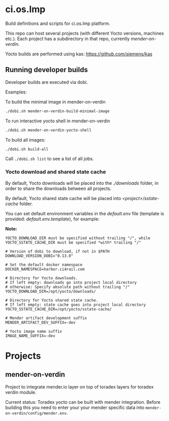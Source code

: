 # ci.os.lmp

Build definitions and scripts for ci.os.lmp platform.

This repo can host several projects (with different Yocto versions, machines etc.). Each project
has a subdirectory in that repo, currently *mender-on-verdin*.

Yocto builds are performed using kas: https://github.com/siemens/kas


## Running developer builds

Developer builds are executed via dobi. 

Examples:

To build the minimal image in mender-on-verdin

```bash
./dobi.sh mender-on-verdin-build-minimal-image
```

To run interactive yocto shell in mender-on-verdin

```bash
./dobi.sh mender-on-verdin-yocto-shell
```

To build all images:

```bash
./dobi.sh build-all
```

Call `./dobi.sh list` to see a list of all jobs. 


### Yocto download and shared state cache

By default, Yocto downloads will be placed into the *./downloads* folder, in order
to share the downloads between all projects.

By default, Yocto shared state cache will be placed into *\<project\>/sstate-cache* folder.

You can set default environment variables in the *default.env* file (template is provided: *default.env.template*), for example:

**Note:**

`YOCTO_DOWNLOAD_DIR must be specified without trailing "/", while
YOCTO_SSTATE_CACHE_DIR must be specified *with* trailing "/"`

```
# Version of dobi to download, if not in $PATH
DOWNLOAD_VERSION_DOBI="0.13.0"

# Set the default docker namespace
DOCKER_NAMESPACE=harbor.ci4rail.com

# Directory for Yocto downloads.
# If left empty: downloads go into project local directory
# otherwise: Specify absolute path without trailing "/"
YOCTO_DOWNLOAD_DIR=/opt/yocto/downloads/

# Directory for Yocto shared state cache.
# If left empty: state cache goes into project local directory
YOCTO_SSTATE_CACHE_DIR=/opt/yocto/sstate-cache/

# Mender artifact development suffix
MENDER_ARTIFACT_DEV_SUFFIX=-dev

# Yocto image name suffix
IMAGE_NAME_SUFFIX=-dev
```

# Projects
## mender-on-verdin

Project to integrate mender.io layer on top of toradex layers for toradex verdin module.

Current status: Toradex yocto can be built with mender integration. 
Before building this you need to enter your your mender specific data into `mender-on-verdin/config/mender.env`.